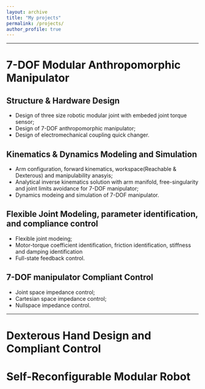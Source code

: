 ```yaml
---
layout: archive
title: "My projects"
permalink: /projects/
author_profile: true
---
```

---
# 7-DOF Modular Anthropomorphic Manipulator
## Structure & Hardware Design
- Design of three size robotic modular joint with embeded joint torque sensor;
- Design of 7-DOF anthropomorphic manipulator;
- Design of electromechanical coupling quick changer.

## Kinematics & Dynamics Modeling and Simulation
- Arm configuration, forward kinematics, workspace(Reachable & Dexterous) and manipulability anasyis;
- Analytical inverse kinematics solution with arm manifold, free-singularity and joint limits avoidance for 7-DOF manipulator;
- Dynamics modeing and simulation of 7-DOF manipulator.

## Flexible Joint Modeling, parameter identification, and compliance control
- Flexible joint modeing;
- Motor-torque coefficient identification, friction identification, stiffness and damping identification
- Full-state feedback control.

## 7-DOF manipulator Compliant Control
- Joint space impedance control;
- Cartesian space impedance control;
- Nullspace impedance control.
---
# Dexterous Hand Design and Compliant Control

# Self-Reconfigurable Modular Robot
